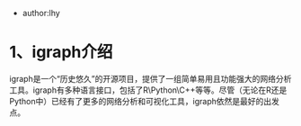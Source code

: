 
- author:lhy
# 1、igraph介绍
igraph是一个“历史悠久”的开源项目，提供了一组简单易用且功能强大的网络分析工具。igraph有多种语言接口，包括了R\Python\C++等等。尽管（无论在R还是Python中）已经有了更多的网络分析和可视化工具，igraph依然是最好的出发点。
